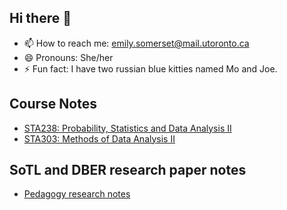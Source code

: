 ## Hi there 👋

- 📫 How to reach me: emily.somerset@mail.utoronto.ca
- 😄 Pronouns: She/her
- ⚡ Fun fact: I have two russian blue kitties named Mo and Joe. 

## Course Notes

- [STA238: Probability, Statistics and Data Analysis II](https://emilysomerset.github.io/sta238-notes)
- [STA303: Methods of Data Analysis II](https://emilysomerset.github.io/sta303-notes)

## SoTL and DBER research paper notes
- [Pedagogy research notes](https://emilysomerset.github.io/SOTL-DEBER-notes)
